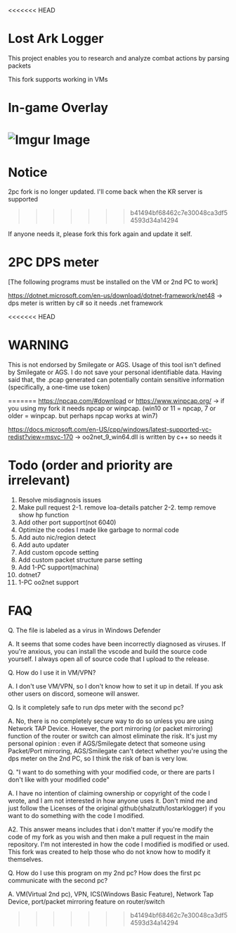<<<<<<< HEAD
# Lost Ark Logger
 This project enables you to research and analyze combat actions by parsing packets
 
 This fork supports working in VMs 
 
# In-game Overlay
![Imgur Image](https://i.imgur.com/jjXwnOr.gif)
=======
# Notice
2pc fork is no longer updated. I'll come back when the KR server is supported
>>>>>>> b41494bf68462c7e30048ca3df54593d34a14294

If anyone needs it, please fork this fork again and update it self.

# 2PC DPS meter
[The following programs must be installed on the VM or 2nd PC to work]

https://dotnet.microsoft.com/en-us/download/dotnet-framework/net48
-> dps meter is written by c# so it needs .net framework

<<<<<<< HEAD
# WARNING
This is not endorsed by Smilegate or AGS. Usage of this tool isn't defined by Smilegate or AGS. I do not save your personal identifiable data. Having said that, the .pcap generated can potentially contain sensitive information (specifically, a one-time use token)
  
=======
https://npcap.com/#download or https://www.winpcap.org/
-> if you using my fork it needs npcap or winpcap. (win10 or 11 = npcap, 7 or older = winpcap. but perhaps npcap works at win7)

https://docs.microsoft.com/en-US/cpp/windows/latest-supported-vc-redist?view=msvc-170
-> oo2net_9_win64.dll is written by c++ so needs it

# Todo (order and priority are irrelevant)
1. Resolve misdiagnosis issues
2. Make pull request
2-1. remove loa-details patcher
2-2. temp remove show hp function
3. Add other port support(not 6040)
4. Optimize the codes I made like garbage to normal code
5. Add auto nic/region detect
6. Add auto updater
7. Add custom opcode setting
8. Add custom packet structure parse setting
9. Add 1-PC support(machina)
10. dotnet7
13. 1-PC oo2net support

# FAQ
Q. The file is labeled as a virus in Windows Defender

A. It seems that some codes have been incorrectly diagnosed as viruses. If you're anxious, you can install the vscode and build the source code yourself. I always open all of source code that I upload to the release.

Q. How do I use it in VM/VPN?

A. I don't use VM/VPN, so I don't know how to set it up in detail. If you ask other users on discord, someone will answer.

Q. Is it completely safe to run dps meter with the second pc?

A. No, there is no completely secure way to do so unless you are using Network TAP Device. However, the port mirroring (or packet mirroring) function of the router or switch can almost eliminate the risk.
It's just my personal opinion : even if AGS/Smilegate detect that someone using Packet/Port mirroring, AGS/Smilegate can't detect whether you're using the dps meter on the 2nd PC, so I think the risk of ban is very low.

Q. "I want to do something with your modified code, or there are parts I don't like with your modified code"

A. I have no intention of claiming ownership or copyright of the code I wrote, and I am not interested in how anyone uses it. Don't mind me and just follow the Licenses of the original github(shalzuth/lostarklogger) if you want to do something with the code I modified.

A2. This answer means includes that i don't matter if you're modify the code of my fork as you wish and then make a pull request in the main repository.
I'm not interested in how the code I modified is modified or used. This fork was created to help those who do not know how to modify it themselves.

Q. How do I use this program on my 2nd pc? How does the first pc communicate with the second pc?

A. VM(Virtual 2nd pc), VPN, ICS(Windows Basic Feature), Network Tap Device, port/packet mirroring feature on router/switch
>>>>>>> b41494bf68462c7e30048ca3df54593d34a14294
